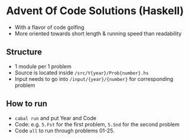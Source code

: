 # Advent Of Code Solutions (Haskell)
- With a flavor of code golfing
- More oriented towards short length & running speed than readability

## Structure
- 1 module per 1 problem
- Source is located inside `/src/Y{year}/Prob{number}.hs`
- Input needs to go into `/input/{year}/{number}` for corresponding problem

## How to run
- `cabal run` and put Year and Code
- Code: e.g. `5.Fst` for the first problem, `5.Snd` for the second problem
- Code `all` to run through problems 01-25.
